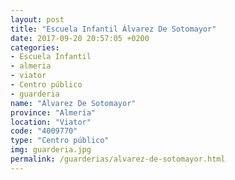 ```yaml
---
layout: post
title: "Escuela Infantil Álvarez De Sotomayor"
date: 2017-09-20 20:57:05 +0200
categories:
- Escuela Infantil
- almeria
- viator
- Centro público
- guarderia
name: "Álvarez De Sotomayor"
province: "Almería"
location: "Viator"
code: "4009770"
type: "Centro público"
img: guarderia.jpg
permalink: /guarderias/alvarez-de-sotomayor.html
---
```

